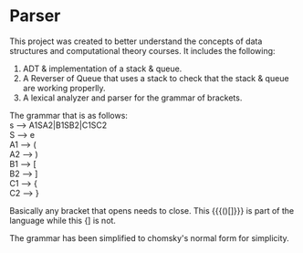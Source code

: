 # Parser

This project was created to better understand the concepts of data structures and computational theory courses. 
It includes the following:
1. ADT & implementation of a stack & queue.
2. A Reverser of Queue that uses a stack to check that the stack & queue are working properlly. 
3. A lexical analyzer and parser for the grammar of brackets. 

The grammar that is as follows:\
s --> A1SA2|B1SB2|C1SC2\
S --> e\
A1 --> (\
A2 --> )\
B1 --> [\
B2 --> ]\
C1 --> {\
C2 --> }

Basically any bracket that opens needs to close. This {{{()[]}}} is part of the language while this {] is not. 

The grammar has been simplified to chomsky's normal form for simplicity. 
